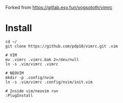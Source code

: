 Forked from https://gitlab.esy.fun/yogsototh/vimrc

# Install

```
cd ~/
git clone https://github.com/pdp10/vimrc.git .vim

# VIM
mv .vimrc .vimrc.bak 2>/dev/null
ln -s .vim/vimrc .vimrc

# NEOVIM
mkdir -p .config/nvim
ln -s .vim/vimrc .config/nvim/init.vim

# Inside vim/neovim run 
:PlugInstall 
```

